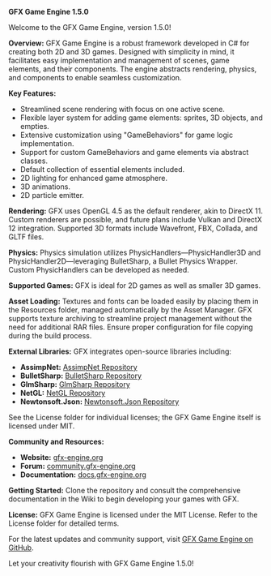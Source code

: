 **GFX Game Engine 1.5.0**

Welcome to the GFX Game Engine, version 1.5.0!

**Overview:**
GFX Game Engine is a robust framework developed in C# for creating both 2D and 3D games. Designed with simplicity in mind, it facilitates easy implementation and management of scenes, game elements, and their components. The engine abstracts rendering, physics, and components to enable seamless customization.

**Key Features:**
- Streamlined scene rendering with focus on one active scene.
- Flexible layer system for adding game elements: sprites, 3D objects, and empties.
- Extensive customization using "GameBehaviors" for game logic implementation.
- Support for custom GameBehaviors and game elements via abstract classes.
- Default collection of essential elements included.
- 2D lighting for enhanced game atmosphere.
- 3D animations.
- 2D particle emitter.

**Rendering:**
GFX uses OpenGL 4.5 as the default renderer, akin to DirectX 11. Custom renderers are possible, and future plans include Vulkan and DirectX 12 integration. Supported 3D formats include Wavefront, FBX, Collada, and GLTF files.

**Physics:**
Physics simulation utilizes PhysicHandlers—PhysicHandler3D and PhysicHandler2D—leveraging BulletSharp, a Bullet Physics Wrapper. Custom PhysicHandlers can be developed as needed.

**Supported Games:**
GFX is ideal for 2D games as well as smaller 3D games.

**Asset Loading:**
Textures and fonts can be loaded easily by placing them in the Resources folder, managed automatically by the Asset Manager. GFX supports texture archiving to streamline project management without the need for additional RAR files. Ensure proper configuration for file copying during the build process.

**External Libraries:**
GFX integrates open-source libraries including:
- **AssimpNet:** [AssimpNet Repository](https://bitbucket.org/Starnick/assimpnet/src/master/)
- **BulletSharp:** [BulletSharp Repository](https://bitbucket.org/Starnick/assimpnet/src/master/)
- **GlmSharp:** [GlmSharp Repository](https://github.com/Philip-Trettner/GlmSharp)
- **NetGL:** [NetGL Repository](https://github.com/Andy16823/NetGL-2023)
- **Newtonsoft.Json:** [Newtonsoft.Json Repository](https://github.com/JamesNK/Newtonsoft.Json)

See the License folder for individual licenses; the GFX Game Engine itself is licensed under MIT.

**Community and Resources:**
- **Website:** [gfx-engine.org](https://gfx-engine.org)
- **Forum:** [community.gfx-engine.org](https://community.gfx-engine.org)
- **Documentation:** [docs.gfx-engine.org](https://docs.gfx-engine.org)

**Getting Started:**
Clone the repository and consult the comprehensive documentation in the Wiki to begin developing your games with GFX.

**License:**
GFX Game Engine is licensed under the MIT License. Refer to the License folder for detailed terms.

For the latest updates and community support, visit [GFX Game Engine on GitHub](https://github.com/Andy16823/GFX/tree/main/GFX/GFX%200.1.0.1).

Let your creativity flourish with GFX Game Engine 1.5.0!
